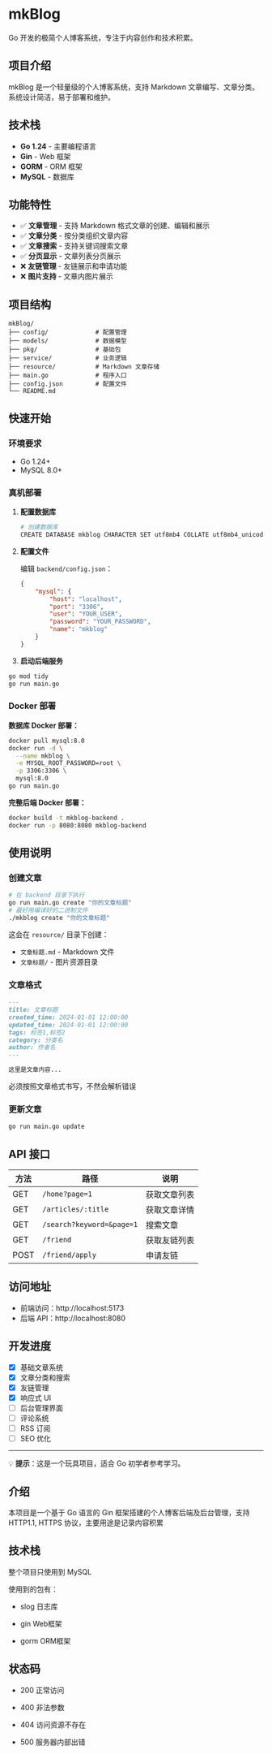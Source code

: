 # mkBlog

 Go 开发的极简个人博客系统，专注于内容创作和技术积累。

## 项目介绍

mkBlog 是一个轻量级的个人博客系统，支持 Markdown 文章编写、文章分类。系统设计简洁，易于部署和维护。

## 技术栈

- **Go 1.24** - 主要编程语言
- **Gin** - Web 框架
- **GORM** - ORM 框架
- **MySQL** - 数据库

## 功能特性

- ✅ **文章管理** - 支持 Markdown 格式文章的创建、编辑和展示
- ✅ **文章分类** - 按分类组织文章内容
- ✅ **文章搜索** - 支持关键词搜索文章
- ✅ **分页显示** - 文章列表分页展示
- ❌ **友链管理** - 友链展示和申请功能
- ❌ **图片支持** - 文章内图片展示

## 项目结构

```
mkBlog/
├── config/             # 配置管理
├── models/             # 数据模型
├── pkg/                # 基础包
├── service/            # 业务逻辑
├── resource/           # Markdown 文章存储
├── main.go             # 程序入口
├── config.json         # 配置文件
└── README.md
```

## 快速开始

### 环境要求
- Go 1.24+
- MySQL 8.0+

### 真机部署

1. **配置数据库**
   ```bash
   # 创建数据库
   CREATE DATABASE mkblog CHARACTER SET utf8mb4 COLLATE utf8mb4_unicode_ci;
   ```

2. **配置文件**
   
   编辑 `backend/config.json`：
   ```json
   {
       "mysql": {
           "host": "localhost",
           "port": "3306",
           "user": "YOUR_USER",
           "password": "YOUR_PASSWORD",
           "name": "mkblog"
       }
   }
   ```

3. **启动后端服务**
```bash
go mod tidy
go run main.go
```

### Docker 部署

**数据库 Docker 部署：**
```bash
docker pull mysql:8.0
docker run -d \
  --name mkblog \
  -e MYSQL_ROOT_PASSWORD=root \
  -p 3306:3306 \
  mysql:8.0
go run main.go
```

**完整后端 Docker 部署：**
```bash
docker build -t mkblog-backend .
docker run -p 8080:8080 mkblog-backend
```

## 使用说明

### 创建文章
```bash
# 在 backend 目录下执行
go run main.go create "你的文章标题"
# 最好用编译好的二进制文件
./mkblog create "你的文章标题"
```

这会在 `resource/` 目录下创建：
- `文章标题.md` - Markdown 文件
- `文章标题/` - 图片资源目录

### 文章格式
```markdown
---
title: 文章标题
created_time: 2024-01-01 12:00:00
updated_time: 2024-01-01 12:00:00
tags: 标签1,标签2
category: 分类名
author: 作者名
---

这里是文章内容...
```

必须按照文章格式书写，不然会解析错误

### 更新文章
```bash
go run main.go update
```

## API 接口

| 方法 | 路径 | 说明 |
|------|------|------|
| GET | `/home?page=1` | 获取文章列表 |
| GET | `/articles/:title` | 获取文章详情 |
| GET | `/search?keyword=&page=1` | 搜索文章 |
| GET | `/friend` | 获取友链列表 |
| POST | `/friend/apply` | 申请友链 |

## 访问地址

- 前端访问：http://localhost:5173
- 后端 API：http://localhost:8080

## 开发进度

- [x] 基础文章系统
- [x] 文章分类和搜索
- [x] 友链管理
- [x] 响应式 UI
- [ ] 后台管理界面
- [ ] 评论系统
- [ ] RSS 订阅
- [ ] SEO 优化

---

💡 **提示**：这是一个玩具项目，适合 Go 初学者参考学习。
## 介绍

本项目是一个基于 Go 语言的 Gin 框架搭建的个人博客后端及后台管理，支持 HTTP1.1, HTTPS 协议，主要用途是记录内容积累

## 技术栈

整个项目只使用到 MySQL

使用到的包有：

* slog                                  日志库

* gin                                   Web框架

* gorm                                  ORM框架

## 状态码

* 200 正常访问

* 400 非法参数

* 404 访问资源不存在

* 500 服务器内部出错